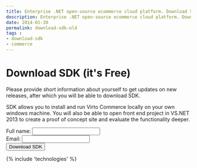 ```yaml
---
title: Enterprise .NET open-source ecommerce cloud platform. Download SDK
description: Enterprise .NET open-source ecommerce cloud platform. Download SDK
date: 2014-01-30
permalink: download-sdk-old
tags :
- download-sdk
- commerce
---
```

<div class="download responsive">
	<h1 class="head-title">Download SDK (it's Free)</h1>
	<p class="text">Please provide short information about yourself to get updates on new releases, after which you will be able to download SDK.</p>
	<p class="text">SDK allows you to install and run Virto Commerce locally on your own windows machine. You will also be able to open front end project in VS.NET 2013 to create a proof of concept site and evaluate the functionality deeper.</p>
	<form class="form" action="">
		<input type="hidden" name="__type" value="SDKDOWNLOAD" />
		<input type="hidden" name="Subject" value="Download SDK" />
		<input type="hidden" name="RedirectUrl" value="/pickedition" />
		<div class="control-group">
			<label for="FullName" class="form-label">Full name:</label>
			<input type="text" name="FullName" class="form-input" required="required" />
		</div>
		<div class="control-group">
			<label for="Email" class="form-label">Email:</label>
			<input type="text" name="Email" class="form-input" required="required" />
		</div>
		<div class="control-group">
			<button type="submit" class="button fill">Download SDK</button>
		</div>
	</form>
</div>
{% include 'technologies' %}
